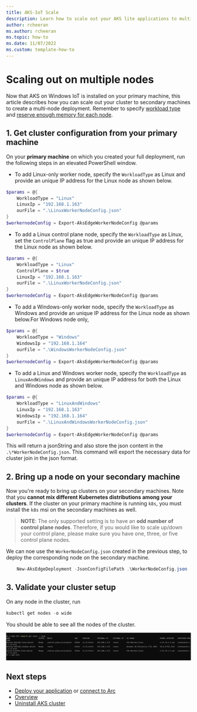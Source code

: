 ```yaml
---
title: AKS-IoT Scale
description: Learn how to scale out your AKS lite applications to multiple nodes. 
author: rcheeran
ms.author: rcheeran
ms.topic: how-to
ms.date: 11/07/2022
ms.custom: template-how-to
---
```


# Scaling out on multiple nodes

Now that AKS on Windows IoT is installed on your primary machine, this article describes how you can scale out your cluster to secondary machines to create a multi-node deployment. Remember to specify [workload type](./aks-lite-concept.md) and [reserve enough memory for each node](./aks-lite-concept.md).

## 1. Get cluster configuration from your primary machine
On your **primary machine** on which you created your full deployment, run the following steps in an elevated PowerShell window. 

- To add Linux-only worker node, specify the `WorkloadType` as Linux and provide an unique IP address for the  Linux node as shown below.

```powershell
$params = @{
    WorkloadType = "Linux"
    LinuxIp = "192.168.1.163"
    ourFile = ".\LinuxWorkerNodeConfig.json"
}
$workernodeConfig = Export-AksEdgeWorkerNodeConfig @params
```

- To add a Linux control plane node, specify the `WorkloadType` as Linux, set the `ControlPlane` flag as true and provide an unique IP address for the  Linux node as shown below.

```powershell
$params = @{
    WorkloadType = "Linux"
    ControlPlane = $true
    LinuxIp = "192.168.1.163"
    ourFile = ".\LinuxWorkerNodeConfig.json"
}
$workernodeConfig = Export-AksEdgeWorkerNodeConfig @params
```

- To add a Windows-only worker node, specify the `WorkloadType` as Windows and provide an unique IP address for the  Linux node as shown below.For Windows node only,

```powershell
$params = @{
    WorkloadType = "Windows"
    WindowsIp = "192.168.1.164"
    ourFile = ".\WindowsWorkerNodeConfig.json"
}
$workernodeConfig = Export-AksEdgeWorkerNodeConfig @params
```

- To add a Linux and Windows worker node, specify the `WorkloadType` as `LinuxAndWindows` and provide an unique IP address for both the Linux and Windows node as shown below.

```powershell
$params = @{
    WorkloadType = "LinuxAndWindows"
    LinuxIp = "192.168.1.163"
    WindowsIp = "192.168.1.164"
    ourFile = ".\LinuxAndWindowsWorkerNodeConfig.json"
}
$workernodeConfig = Export-AksEdgeWorkerNodeConfig @params
```

This will return a jsonString and also store the json content in the `.\*WorkerNodeConfig.json`.
This command will export the necessary data for cluster join in the json format.

## 2. Bring up a node on your secondary machine

Now you're ready to bring up clusters on your secondary machines. Note that you **cannot mix different Kubernetes distributions among your clusters**. If the cluster on your primary machine is running `k8s`, you must install the `k8s` msi on the secondary machines as well.

>**NOTE**: The only supported setting is to have an **odd number of control plane nodes**. Therefore, if you would like to scale up/down your control plane, please make sure you have one, three, or five control plane nodes.

We can noe use the `WorkerNodeConfig.json` created in the previous step, to deploy the corresponding node on the secondary machine.

```powershell
    New-AksEdgeDeployment -JsonConfigFilePath .\WorkerNodeConfig.json
```

## 3. Validate your cluster setup

On any node in the cluster, run
```powershell
kubectl get nodes -o wide
```
You should be able to see all the nodes of the cluster. 

![Diagram showing multiple nodes](./media/aks-lite/aks-lite-multi-nodes.png)


## Next steps
- [Deploy your application](aks-lite-howto-deploy-app.md) or [connect to Arc](aks-lite-howto-connect-to-arc.md)
- [Overview](aks-lite-overview.md)
- [Uninstall AKS cluster](aks-lite-howto-uninstall.md)
